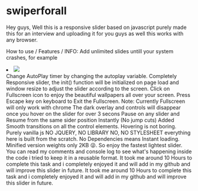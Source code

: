 # swiperforall
Hey guys,
Well this is a responsive slider based on javascript purely made this for an interview and uploading it for you guys as well this works with any browser.

How to use / Features / INFO:
Add unlimited slides untill your system crashes, for example
<li class="slides customstyle"><img src=".."></li>
Change AutoPlay timer by changing the autoplay variable.
Completely Responsive slider, the init() function will be initialized on page load and window resize to adjust the slider according to the screen.
Click on Fullscreen icon to enjoy the beautiful wallpapers all over your screen. Press Escape key on keyboard to Exit the Fullscreen. Note: Currently Fullscreen will only work with chrome
The dark overlay and controls will disappear once you hover on the slider for over 3 secons
Pause on any slider and Resume from the same sider position Instantly (No jump cuts)
Added Smooth transitions on all the control elements. Hovering is not boring.
Purely vanilla js NO JQUERY, NO LIBRARY NO, NO STYLESHEET everything here is built from the scratch. No Dependencies means Instant loading. Minified version weights only 2KB 😜. So enjoy the fastest lightest slider.
You can read my comments and console log to see what's happening inside the code i tried to keep it in a reusable format.
It took me around 10 Hours to complete this task and i completely enjoyed it and will add in my github and will improve this slider in future.
It took me around 10 Hours to complete this task and i completely enjoyed it and will add in my github and will improve this slider in future.
